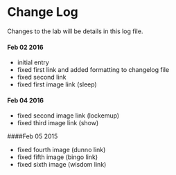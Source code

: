 # Change Log
Changes to the lab will be details in this log file.

#### Feb 02 2016
- initial entry
- fixed first link and added formatting to changelog file
- fixed second link
- fixed first image link (sleep)

#### Feb 04 2016
- fixed second image link (lockemup)
- fixed third image link (show)

####Feb 05 2015
- fixed fourth image (dunno link)
- fixed fifth image (bingo link)
- fixed sixth image (wisdom link)